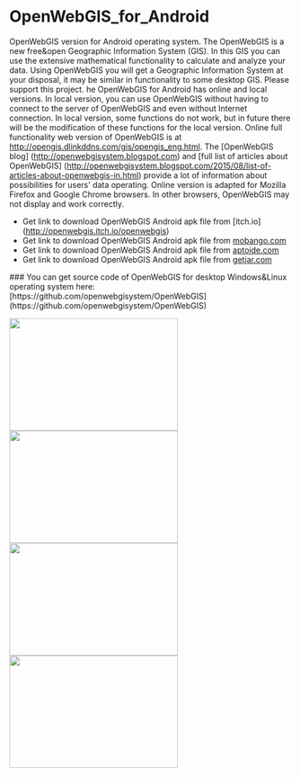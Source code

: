 # OpenWebGIS_for_Android
OpenWebGIS version for Android operating system. 
The OpenWebGIS is a new free&open Geographic Information System (GIS). 
In this GIS you can use the extensive mathematical functionality to calculate and analyze your data. 
Using OpenWebGIS you will get a Geographic Information System at your disposal, it may be similar in functionality to some desktop GIS. 
Please support this project. 
he OpenWebGIS for Android has online and local versions. 
In local version, you can use OpenWebGIS without having to connect to the server of OpenWebGIS and even without Internet connection.
In local version, some functions do not work, but in future there will be the modification of these functions for the local version. 
Online full functionality web version of OpenWebGIS is at http://opengis.dlinkddns.com/gis/opengis_eng.html.
The [OpenWebGIS blog] (http://openwebgisystem.blogspot.com) and [full list of articles about OpenWebGIS] (http://openwebgisystem.blogspot.com/2015/08/list-of-articles-about-openwebgis-in.html) provide a lot of information about possibilities for users' data operating.
Online version is adapted for Mozilla Firefox and Google Chrome browsers. 
In other browsers, OpenWebGIS may not display and work correctly. 

* Get link to download OpenWebGIS Android apk file from [itch.io] (http://openwebgis.itch.io/openwebgis) 
* Get link to download OpenWebGIS Android apk file from [mobango.com](http://www.mobango.com/openwebgis/?cid=2016002&catid=11&frompage=search&firstdownload=1&pni=1#_=_)
* Get link to download OpenWebGIS Android apk file from [aptoide.com](http://openwebgis.store.aptoide.com/app/market/openwebgis_app.openwebgis/2/13385533/OpenWebGIS)
* Get link to download OpenWebGIS Android apk file from [getjar.com](http://www.getjar.com/mobile/870121/OpenWebGIS)
</p>
### You can get source code of OpenWebGIS for desktop Windows&Linux operating system here: [https://github.com/openwebgisystem/OpenWebGIS](https://github.com/openwebgisystem/OpenWebGIS)
<p align="left">
<img width="300" height="200" src="https://img.itch.io/aW1hZ2UvNDQ0OTUvMTkxOTYwLnBuZw==/original/C%2FSpld.png" />
<img width="300" height="200" src="https://img.itch.io/aW1hZ2UvNDQ0OTUvMTkxOTYxLnBuZw==/original/11kfvk.png" />
<img width="300" height="200" src="http://img.getjar.mobi/ss/86/870121.png" />
<img width="300" height="200" src="http://img.getjar.mobi/ss/86/870121_4.png" />
</p>

